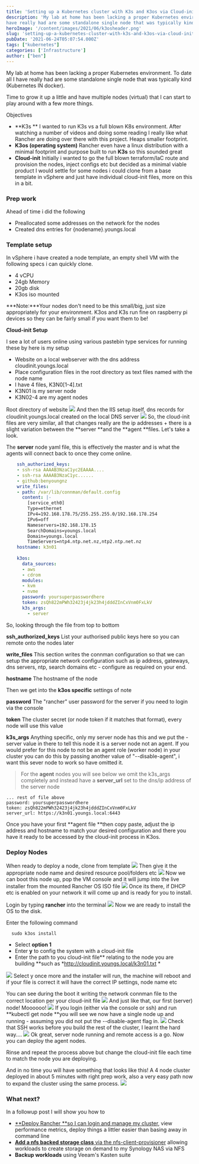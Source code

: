 ```yaml
---
title: 'Setting up a Kubernetes cluster with K3s and K3os via Cloud-init' 
description: 'My lab at home has been lacking a proper Kubernetes environment. To date all I
have really had are some standalone single node that was typically kind'
heroImage: '/content/images/2021/06/k3osheader.png'
slug: 'setting-up-a-kubernetes-cluster-with-k3s-and-k3os-via-cloud-init'
pubDate: '2021-06-24T05:07:54.000Z'
tags: ["kubernetes"] 
categories: ['Infrastructure']
author: ["ben"]
---
```


My lab at home has been lacking a proper Kubernetes environment. To date all I have really had are some standalone single node that was typically kind (Kubernetes IN docker).

Time to grow it up a little and have multiple nodes (virtual) that I can start to play around with a few more things.

Objectives

- **K3s **
I wanted to run K3s vs a full blown K8s environment. After watching a number of videos and doing some reading I really like what Rancher are doing over there with this project. Heaps smaller footprint.
- **K3os (operating system)**
Rancher even have a linux distribution with a minimal footprint and purpose built to run **K3s** so this sounded great
- **Cloud-init**
Initially i wanted to go the full blown terraform/IaC route and provision the nodes, inject configs etc but decided as a minimal viable product I would settle for some nodes i could clone from a base template in vSphere and just have individual cloud-init files, more on this in a bit.

### Prep work

Ahead of time i did the following

- Preallocated some addresses on the network for the nodes
- Created dns entries for {nodename}.youngs.local 

### Template setup

In vSphere i have created a node template, an empty shell VM with the following specs i can quickly clone.

- 4 vCPU
- 24gb Memory
- 20gb disk
- K3os iso mounted

***Note:***Your nodes don't need to be this small/big, just size appropriately for your environment. K3os and K3s run fine on raspberry pi devices so they can be fairly small if you want them to be!

**Cloud-init Setup**

I see a lot of users online using various pastebin type services for running these by here is my setup

- Website on a local webserver with the dns address cloudinit.youngs.local
- Place configuration files in the root directory as text files named with the node name
- I have 4 files, K3N0[1-4].txt
- K3N01 is my server node
- K3N02-4 are my agent nodes

Root directory of website
![](/content/images/2021/06/image.png)
And then the IIS setup itself, dns records for cloudinit.youngs.local created on the local DNS server
![](/content/images/2021/06/image-1.png)
So, the cloud-init files are very similar, all that changes really are the ip addresses + there is a slight variation between the **server **and the **agent **files. Let's take a look.

The **server** node yaml file, this is effectively the master and is what the agents will connect back to once they come online.

```yaml
    ssh_authorized_keys:
    - ssh-rsa AAAAB3NzaC1yc2EAAAA....
    - ssh-rsa AAAAB3NzaC1yc......
    - github:benyoungnz
    write_files:
    - path: /var/lib/connman/default.config
      content: |-
        [service_eth0]
        Type=ethernet
        IPv4=192.168.178.75/255.255.255.0/192.168.178.254
        IPv6=off
        Nameservers=192.168.178.15
        SearchDomains=youngs.local
        Domain=youngs.local
        TimeServers=ntp4.ntp.net.nz,ntp2.ntp.net.nz
    hostname: k3n01
    
    k3os:
      data_sources:
      - aws
      - cdrom
      modules:
      - kvm
      - nvme
      password: yoursuperpasswordhere
      token: zsQh822mPWh32423j4jk23h4jdddZInCxVnm0FxLkV
      k3s_args:
        - server
```

So, looking through the file from top to bottom

**ssh_authorized_keys**
List your authorised public keys here so you can remote onto the nodes later

**write_files**
This section writes the connman configuration so that we can setup the appropriate network configuration such as ip address, gateways, dns servers, ntp, search domains etc - configure as required on your end.

**hostname**
The hostname of the node

Then we get into the **k3os specific** settings of note

**password**
The "rancher" user password for the server if you need to login via the console

**token**
The cluster secret (or node token if it matches that format), every node will use this value

**k3s_args**
Anything specific, only my server node has this and we put the - server value in there to tell this node it is a server node not an agent. If you would prefer for this node to not be an agent role (worker node) in your cluster you can do this by passing another value of "--disable-agent", i want this sever node to work so have omitted it.

> For the **agent** nodes you will see below we omit the k3s_args completely and instead have a **server_url** set to the dns/ip address of the server node

```
... rest of file above
password: yoursuperpasswordhere
token: zsQh822mPWh32423j4jk23h4jdddZInCxVnm0FxLkV
server_url: https://k3n01.youngs.local:6443

```

Once you have your first **agent file **then copy paste, adjust the ip address and hostname to match your desired configuration and there you have it ready to be accessed by the cloud-init process in K3os.

### Deploy Nodes

When ready to deploy a node, clone from template
![](/content/images/2021/06/Screen-Shot-2021-06-23-at-2.37.54-PM.png)
Then give it the appropriate node name and desired resource pool/folders etc
![](/content/images/2021/06/Screen-Shot-2021-06-23-at-2.38.30-PM.png)
Now we can boot this node up, pop the VM console and it will jump into the live installer from the mounted Rancher OS ISO file
![](/content/images/2021/06/Screen-Shot-2021-06-23-at-2.38.54-PM-1.png)
Once its there, if DHCP etc is enabled on your network it will come up and is ready for you to install.

Login by typing **rancher** into the terminal
![](/content/images/2021/06/Screen-Shot-2021-06-23-at-2.39.20-PM.png)
Now we are ready to install the OS to the disk. 

Enter the following command

```
  sudo k3os install 
```
  
  - Select **option 1**
  - Enter **y** to config the system with a cloud-init file
  - Enter the path to you cloud-init file** relating to the node you are building **such as *http://cloudinit.youngs.local/k3n01.txt *
  
  ![](/content/images/2021/06/Screen-Shot-2021-06-23-at-2.40.04-PM.png)
  Select y once more and the installer will run, the machine will reboot and if your file is correct it will have the correct IP settings, node name etc
  
  You can see during the boot it writing the network connman file to the correct location per your cloud-init file
  ![](/content/images/2021/06/Screen-Shot-2021-06-23-at-2.41.12-PM.png)
  And just like that, our first (server) node! Moooooo!
  ![](/content/images/2021/06/Screen-Shot-2021-06-23-at-2.41.19-PM.png)
  If you login (either via the console or ssh) and run **kubectl get node **you will see we now have a single node up and running - assuming you did not put the --disable-agent flag in.
  ![](/content/images/2021/06/Screen-Shot-2021-06-23-at-2.41.34-PM.png)
  Check that SSH works before you build the rest of the cluster, I learnt the hard way....
  ![](/content/images/2021/06/Screen-Shot-2021-06-23-at-2.43.37-PM.png)
  Ok great, server node running and remote access is a go. Now you can deploy the agent nodes.
  
  Rinse and repeat the process above but change the cloud-init file each time to match the node you are deploying.
  
  And in no time you will have something that looks like this! A 4 node cluster deployed in about 5 minutes with right prep work, also a very easy path now to expand the cluster using the same process.
  ![](/content/images/2021/06/image-2.png)
  ### What next?
  
  In a followup post I will show you how to
  
  - [**Deploy Rancher **so I can login and manage my cluster](https://benyoung.blog/deploying-rancher-to-manage-a-kubernetes-cluster/), view performance metrics, deploy things a littler easier than basing away in command line
  - [**Add a nfs backed storage class** via the nfs-client-provisioner](https://benyoung.blog/persistent-storage-class-in-kubernetes-backed-by-synology-nfs/) allowing workloads to create storage on demand to my Synology NAS via NFS
  - **Backup workloads** using Veeam's Kasten suite
  
  





